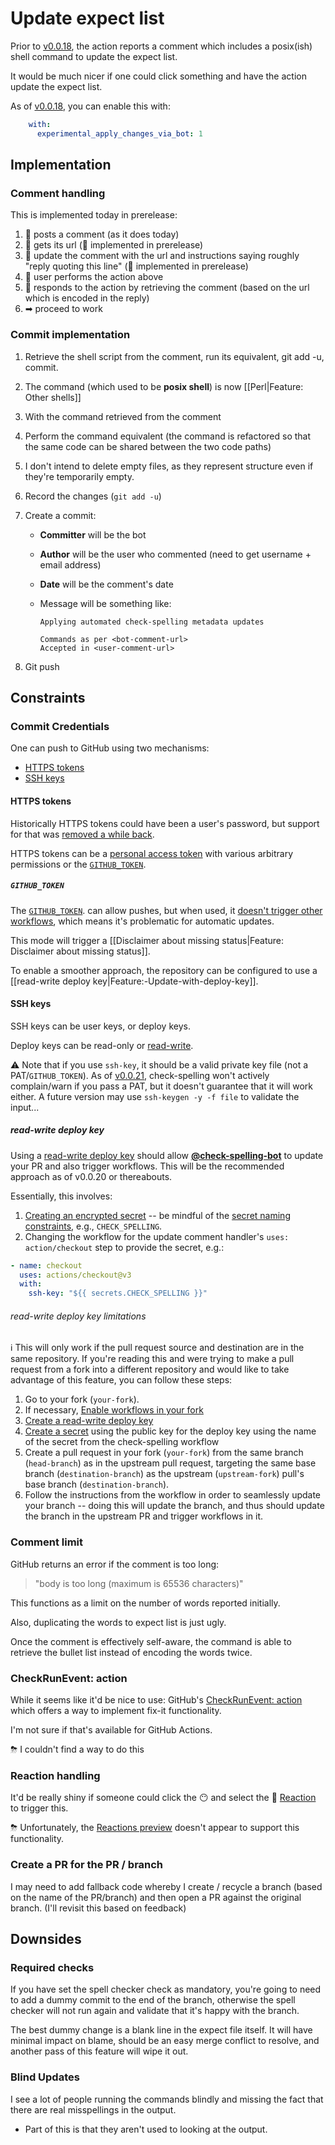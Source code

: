 # Update expect list

Prior to [v0.0.18](https://github.com/check-spelling/check-spelling/releases/tag/v0.0.18), the action reports a comment which includes a posix(ish) shell command to update the expect list.

It would be much nicer if one could click something and have the action update the expect list.

As of [v0.0.18](https://github.com/check-spelling/check-spelling/releases/tag/v0.0.18), you can enable this with:

```yaml
    with:
      experimental_apply_changes_via_bot: 1
```

## Implementation

### Comment handling

This is implemented today in prerelease:

1. 🤖 posts a comment (as it does today)
1. 🤖 gets its url (🌟 implemented in prerelease)
1. 🤖 update the comment with the url and instructions saying roughly "reply quoting this line"  (🌟 implemented in prerelease)
1. 🤺 user performs the action above
1. 🤖 responds to the action by retrieving the comment (based on the url which is encoded in the reply)
1. ➡ proceed to work

### Commit implementation

1. Retrieve the shell script from the comment, run its equivalent, git add -u, commit.
1. The command (which used to be **posix shell**) is now [[Perl|Feature: Other shells]]
1. With the command retrieved from the comment
1. Perform the command equivalent (the command is refactored so that the same code can be shared between the two code paths)
1. I don't intend to delete empty files, as they represent structure even if they're temporarily empty.
1. Record the changes (`git add -u`)
1. Create a commit:

   * **Committer** will be the bot
   * **Author** will be the user who commented (need to get username + email address)
   * **Date** will be the comment's date
   * Message will be something like:

     ```
     Applying automated check-spelling metadata updates

     Commands as per <bot-comment-url>
     Accepted in <user-comment-url>
     ```

1. Git push

## Constraints

### Commit Credentials

One can push to GitHub using two mechanisms:
* [HTTPS tokens](#https-tokens)
* [SSH keys](#ssh-keys)

#### HTTPS tokens
Historically HTTPS tokens could have been a user's password, but support for that was [removed a while back](https://github.blog/2020-12-15-token-authentication-requirements-for-git-operations/).

HTTPS tokens can be a [personal access token](https://docs.github.com/en/authentication/keeping-your-account-and-data-secure/creating-a-personal-access-token) with various arbitrary permissions or the [`GITHUB_TOKEN`](#github_token).

##### `GITHUB_TOKEN`
The [`GITHUB_TOKEN`](https://docs.github.com/en/actions/security-guides/automatic-token-authentication). can allow pushes, but when used, it [doesn't trigger other workflows](https://docs.github.com/en/actions/security-guides/automatic-token-authentication#using-the-github_token-in-a-workflow), which means it's problematic for automatic updates.

This mode will trigger a [[Disclaimer about missing status|Feature: Disclaimer about missing status]].

To enable a smoother approach, the repository can be configured to use a [[read-write deploy key|Feature:-Update-with-deploy-key]].

#### SSH keys
SSH keys can be user keys, or deploy keys.

Deploy keys can be read-only or [read-write](#read-write-deploy-key).

⚠️ Note that if you use `ssh-key`, it should be a valid private key file (not a PAT/`GITHUB_TOKEN`).
As of [v0.0.21](https://github.com/check-spelling/check-spelling/releases/tag/v0.0.21), check-spelling won't actively complain/warn if you pass a PAT, but it doesn't guarantee that it will work either. A future version may use `ssh-keygen -y -f file` to validate the input...

##### read-write deploy key
Using a [read-write deploy key](https://docs.github.com/en/developers/overview/managing-deploy-keys#setup-2) should allow [**@check-spelling-bot**](https://github.com/check-spelling-bot) to update your PR and also trigger workflows. This will be the recommended approach as of v0.0.20 or thereabouts.

Essentially, this involves:
1. [Creating an encrypted secret](https://docs.github.com/en/actions/security-guides/encrypted-secrets#creating-encrypted-secrets-for-a-repository) -- be mindful of the [secret naming constraints](https://docs.github.com/en/actions/security-guides/encrypted-secrets#naming-your-secrets), e.g., `CHECK_SPELLING`.
2. Changing the workflow for the update comment handler's `uses: action/checkout` step to provide the secret, e.g.:

```yaml
- name: checkout
  uses: actions/checkout@v3
  with:
    ssh-key: "${{ secrets.CHECK_SPELLING }}"
```

###### read-write deploy key limitations
ℹ️ This will only work if the pull request source and destination are in the same repository.
If you're reading this and were trying to make a pull request from a fork into a different repository and would like to take advantage of this feature, you can follow these steps:

1. Go to your fork (`your-fork`).
2. If necessary, [Enable workflows in your fork](https://github.com/github/docs/issues/15761)
2. [Create a read-write deploy key](https://docs.github.com/en/developers/overview/managing-deploy-keys#deploy-keys)
3. [Create a secret](https://docs.github.com/en/actions/security-guides/encrypted-secrets#creating-encrypted-secrets-for-a-repository) using the public key for the deploy key using the name of the secret from the check-spelling workflow
4. Create a pull request in your fork (`your-fork`) from the same branch (`head-branch`) as in the upstream pull request, targeting the same base branch (`destination-branch`) as the upstream (`upstream-fork`) pull's base branch (`destination-branch`).
5. Follow the instructions from the workflow in order to seamlessly update your branch -- doing this will update the branch, and thus should update the branch in the upstream PR and trigger workflows in it.

### Comment limit

GitHub returns an error if the comment is too long:
> "body is too long (maximum is 65536 characters)"

This functions as a limit on the number of words reported initially.

Also, duplicating the words to expect list is just ugly.

Once the comment is effectively self-aware, the command is able to retrieve the bullet list instead of encoding the words twice.

### CheckRunEvent: action

While it seems like it'd be nice to use:
GitHub's [CheckRunEvent: action](https://developer.github.com/v3/activity/events/types/#checkrunevent-api-payload)
which offers a way to implement fix-it functionality.

I'm not sure if that's available for GitHub Actions.

⛈ I couldn't find a way to do this

### Reaction handling

It'd be really shiny if someone could click the 😶 and select the 🚀 [Reaction](https://developer.github.com/v3/reactions/) to trigger this.

⛈ Unfortunately, the [Reactions preview](https://developer.github.com/changes/2016-05-12-reactions-api-preview) doesn't appear to support this functionality.

### Create a PR for the PR / branch

I may need to add fallback code whereby I create / recycle a branch (based on the name of the PR/branch) and then open a PR against the original branch. (I'll revisit this based on feedback)

## Downsides

### Required checks
If you have set the spell checker check as mandatory, you're going to need to add a dummy commit to the end of the branch, otherwise the spell checker will not run again and validate that it's happy with the branch.

The best dummy change is a blank line in the expect file itself. It will have minimal impact on blame, should be an easy merge conflict to resolve, and another pass of this feature will wipe it out.

### Blind Updates
I see a lot of people running the commands blindly and missing the fact that there are real misspellings in the output.

* Part of this is that they aren't used to looking at the output.

